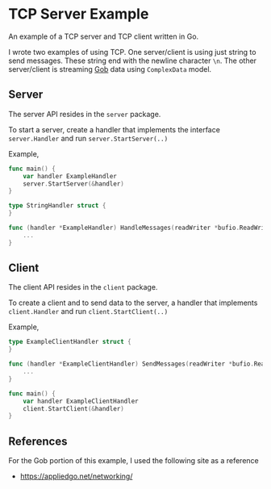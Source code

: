 # TCP Server Example
An example of a TCP server and TCP client written in Go.

I wrote two examples of using TCP. One server/client is using just string to send messages. These string end with the newline
character `\n`. The other server/client is streaming [Gob](https://golang.org/pkg/encoding/gob/) data using `ComplexData` model.

## Server
The server API resides in the `server` package.

To start a server, create a handler that implements the interface `server.Handler` and run `server.StartServer(..)`

Example,
```go
func main() {
    var handler ExampleHandler
    server.StartServer(&handler)
}

type StringHandler struct {
}

func (handler *ExampleHandler) HandleMessages(readWriter *bufio.ReadWriter) {
    ...
}
```

## Client
The client API resides in the `client` package.

To create a client and to send data to the server, a handler that implements `client.Handler` and run `client.StartClient(..)`

Example,
```go
type ExampleClientHandler struct {
}

func (handler *ExampleClientHandler) SendMessages(readWriter *bufio.ReadWriter) {
    ...
}

func main() {
    var handler ExampleClientHandler
    client.StartClient(&handler)
}
```

## References
For the Gob portion of this example, I used the following site as a reference
* https://appliedgo.net/networking/